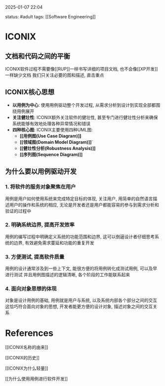 2025-01-07    22:04

status: #adult 
tags: [[Software Engineering]]


# ICONIX

## 文档和代码之间的平衡

ICONIX软件过程不需要像[[RUP]]一样书写详细的项目文档, 也不会像[[XP开发]]一样缺少文档
我们只关注必要的图和描述, 直击重点

## ICONIX核心思想

- **以用例为中心**: 使用用例驱动整个开发过程, 从需求分析到设计到实现全部都围绕用例展开
- **关注健壮性**: ICONIX额外关注软件的健壮性, 甚至专门进行健壮性分析来确保系统能够有效地处理各种异常情况和错误
- **四种核心图**: ICONIX主要使用四种UML图: 
	- **[[用例图(Use Case Diagram)]]**
	- **[[领域图(Domain Model Diagram)]]**`
	- **[[健壮性分析(Robustness Analysis)]]**
	- **[[序列图(Sequence Diagram)]]**


## 为什么要以用例驱动开发

### 1. 将软件的服务对象聚焦在用户

用例是用户如何使用系统来完成特定目标的体现, 关注用户, 用简单的自然语言描述用户的操作和系统的相应, 无论是开发者还是用户都能容易的参与到需求分析和验证的过程中

### 2. 明确系统边界, 提高开发效率

用例的编写过程中明确定义系统的功能范围和边界, 这可以倒逼设计者仔细思考系统的边界, 有效避免需求蔓延和功能的重复开发

### 3. 方便测试, 提高软件质量

用例的设计通常涉及到一些上下文, 能很方便的将用例转化成测试用例, 可以及早进行测试
并且用例图描述的逻辑清晰, 各个阶段的工作能联系起来

### 4. 面向对象思想的体现

对象是设计用例的基础, 用例就是用户与系统, 以及系统内部各个部分之间的交互
这恰巧符合面向对象的思想, 开发者能更方便的设计对象, 描述对象之间的交互关系



# References

[[ICONIX名称的由来]]

[[ICONIX的历史]]

[[ICONIX为什么轻量]]

[[为什么使用用例进行软件开发]]
